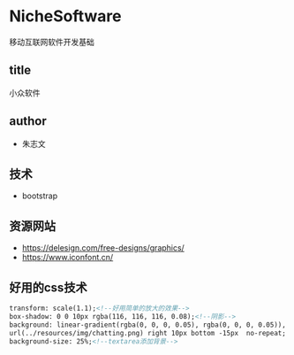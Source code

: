 # NicheSoftware
移动互联网软件开发基础

## title
小众软件

## author
- 朱志文

## 技术
- bootstrap

## 资源网站
- https://delesign.com/free-designs/graphics/
- https://www.iconfont.cn/

## 好用的css技术
```html
transform: scale(1.1);<!--好用简单的放大的效果-->
box-shadow: 0 0 10px rgba(116, 116, 116, 0.08);<!--阴影-->
background: linear-gradient(rgba(0, 0, 0, 0.05), rgba(0, 0, 0, 0.05)),
url(../resources/img/chatting.png) right 10px bottom -15px  no-repeat;
background-size: 25%;<!--textarea添加背景-->
```